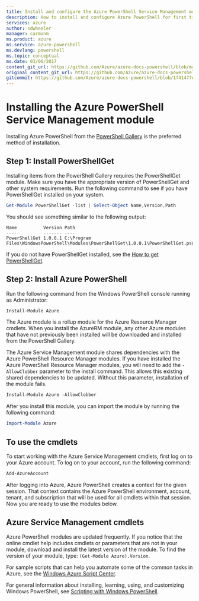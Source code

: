 ```yaml
---
title: Install and configure the Azure PowerShell Service Management module | Microsoft Docs
description: How to install and configure Azure PowerShell for first time use.
services: azure
author: sdwheeler
manager: carmonm
ms.product: azure
ms.service: azure-powershell
ms.devlang: powershell
ms.topic: conceptual
ms.date: 03/06/2017
content_git_url: https://github.com/Azure/azure-docs-powershell/blob/master/azureps-cmdlets-docs/ServiceManagement/docs-conceptual/install-azure-ps.md
original_content_git_url: https://github.com/Azure/azure-docs-powershell/blob/master/azureps-cmdlets-docs/ServiceManagement/docs-conceptual/install-azure-ps.md
gitcommit: https://github.com/Azure/azure-docs-powershell/blob/1f41477e4a16cc160aadf6db9b52aec9b2e06705
---
```


# Installing the Azure PowerShell Service Management module

Installing Azure PowerShell from the [PowerShell Gallery](https://www.powershellgallery.com/) is
the preferred method of installation.

## Step 1: Install PowerShellGet

Installing items from the PowerShell Gallery requires the PowerShellGet module. Make sure you have
the appropriate version of PowerShellGet and other system requirements. Run the following command
to see if you have PowerShellGet installed on your system.

```powershell
Get-Module PowerShellGet -list | Select-Object Name,Version,Path
```

You should see something similar to the following output:

```
Name          Version Path
----          ------- ----
PowerShellGet 1.0.0.1 C:\Program Files\WindowsPowerShell\Modules\PowerShellGet\1.0.0.1\PowerShellGet.psd1
```

If you do not have PowerShellGet installed, see the
[How to get PowerShellGet](install-azurerm-ps.md#how-to-get-powershellget).

## Step 2: Install Azure PowerShell

Run the following command from the Windows PowerShell console running as Administrator:

```powershell
Install-Module Azure
```

The Azure module is a rollup module for the Azure Resource Manager cmdlets. When you install the
AzureRM module, any other Azure modules that have not previously been installed will be
downloaded and installed from the PowerShell Gallery.

The Azure Service Management module shares dependencies with the Azure PowerShell Resource
Manager modules. If you have installed the Azure PowerShell Resource Manager modules, you will need
to add the `-AllowClobber` parameter to the install command. This allows this existing shared
dependencies to be updated. Without this parameter, installation of the module fails.

```powershell
Install-Module Azure -AllowClobber
```

After you install this module, you can import the module by running the following command:

```powershell
Import-Module Azure
```

## To use the cmdlets

To start working with the Azure Service Management cmdlets, first log on to your Azure account. To
log on to your account, run the following command:

```powershell
Add-AzureAccount
```

After logging into Azure, Azure PowerShell creates a context for the given session. That context
contains the Azure PowerShell environment, account, tenant, and subscription that will be used for
all cmdlets within that session. Now you are ready to use the modules below.

## Azure Service Management cmdlets

Azure PowerShell modules are updated frequently. If you notice that the online cmdlet help includes
cmdlets or parameters that are not in your module, download and install the latest version of the
module. To find the version of your module, type: `(Get-Module Azure).Version`.

For sample scripts that can help you automate some of the common tasks in Azure, see the
[Windows Azure Script Center](http://www.windowsazure.com/documentation/scripts/).

For general information about installing, learning, using, and customizing Windows PowerShell, see
[Scripting with Windows PowerShell](http://go.microsoft.com/fwlink/p/?linkid=320210).
